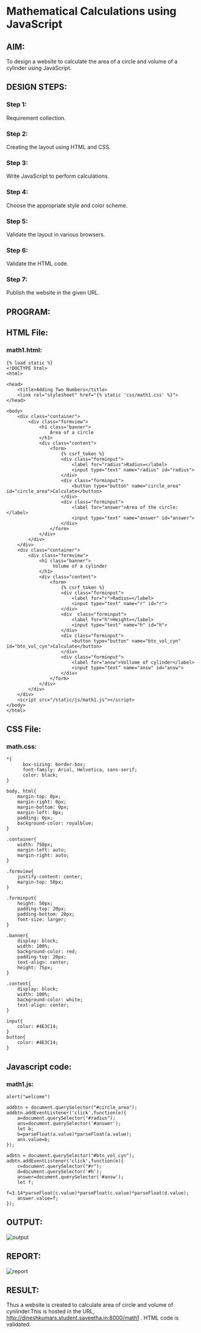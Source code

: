 # Mathematical Calculations using JavaScript
## AIM:
To design a website to calculate the area of a circle and volume of a cylinder using JavaScript.

## DESIGN STEPS:
### Step 1: 
Requirement collection.
### Step 2:
Creating the layout using HTML and CSS.
### Step 3:
Write JavaScript to perform calculations.
### Step 4:
Choose the appropriate style and color scheme.
### Step 5:
Validate the layout in various browsers.
### Step 6:
Validate the HTML code.
### Step 7:
Publish the website in the given URL.


## PROGRAM:

## HTML File:
### math1.html:
```
{% load static %}
<!DOCTYPE html>
<html>

<head>
    <title>Adding Two Numbers</title>
    <link rel="stylesheet" href="{% static 'css/math1.css' %}">
</head>

<body>
    <div class="container">
        <div class="formview">
            <h1 class="banner">
                Area of a circle
            </h1>
            <div class="content">
                <form>
                    {% csrf_token %}
                    <div class="forminput">
                        <label for="radius">Radius=</label>
                        <input type="text" name="radius" id="radius">
                    </div>                    
                    <div class="forminput">
                        <button type="button" name="circle_area" id="circle_area">Calculate</button>
                    </div>
                    <div class="forminput">
                        <label for="answer">Area of the circle: </label>
                        <input type="text" name="answer" id="answer">
                    </div>
                </form>
            </div>
        </div>
    </div>    
    <div class="container">
        <div class="formview">
            <h1 class="banner">
                 Volume of a cylinder
            </h1>
            <div class="content">
                <form>
                    {% csrf_token %}
                    <div class="forminput">
                        <label for="r">Radius=</label>
                        <input type="text" name="r" id="r">
                    </div>
                    <div  class="forminput">
                        <label for="h">Height=</label>
                        <input type="text" name="h" id="h">
                    </div>                    
                    <div class="forminput">
                        <button type="button" name="btn_vol_cyn" id="btn_vol_cyn">Calculate</button>
                    </div>
                    <div class="forminput">
                        <label for="answ">Vollume of cylinder</label>
                        <input type="text" name="answ" id="answ">
                    </div>
                </form>
            </div>
        </div>
    </div>
    <script src="/static/js/math1.js"></script>
</body>
</html> 
```

## CSS File:
### math.css:
```
*{
      box-sizing: border-box;
      font-family: Arial, Helvetica, sans-serif;
      color: black;
}

body, html{
    margin-top: 0px;
    margin-right: 0px;
    margin-bottom: 0px;
    margin-left: 0px;
    padding: 0px;
    background-color: royalblue;
}

.container{
    width: 750px;
    margin-left: auto;
    margin-right: auto;
}

.formview{
    justify-content: center;
    margin-top: 50px; 
}

.forminput{
    height: 50px;
    padding-top: 20px;
    padding-bottom: 20px;
    font-size: larger;
}

.banner{
    display: block;
    width: 100%;
    background-color: red;
    padding-top: 20px;
    text-align: center;
    height: 75px;
}

.content{
    display: block;
    width: 100%;
    background-color: white;
    text-align: center;
}

input{
    color: #4E3C14;
}
button{
    color: #4E3C14;
}
```

## Javascript code:
### math1.js:
```
alert("welcome")

addbtn = document.querySelector("#circle_area");
addbtn.addEventListener('click',function(e){
    a=document.querySelector("#radius");
    ans=document.querySelector('#answer');
    let b;
    b=parseFloat(a.value)*parseFloat(a.value);
    ans.value=b;
});

adbtn = document.querySelector("#btn_vol_cyn");
adbtn.addEventListener('click',function(e){
    c=document.querySelector("#r");
    d=document.querySelector('#h');
    answer=document.querySelector('#answ');
    let f;
    f=3.14*parseFloat(c.value)*parseFloat(c.value)*parseFloat(d.value);
    answer.value=f;
});
```

## OUTPUT:
![output](./static/pics/outputpage.png)

## REPORT:
![report](./static/pics/report.png)

## RESULT:
Thus a website is created to calculate area of circle and volume of cynlinder.This is hosted in the URL, http://dineshkumars.student.saveetha.in:8000/math1 . HTML code is validated.